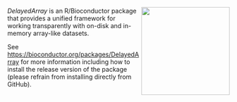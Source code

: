 [<img src="https://www.bioconductor.org/images/logo/jpg/bioconductor_logo_rgb.jpg" width="200" align="right"/>](https://bioconductor.org/)

_DelayedArray_ is an R/Bioconductor package that provides a unified framework for working transparently with on-disk and in-memory array-like datasets.

See https://bioconductor.org/packages/DelayedArray for more information including how to install the release version of the package (please refrain from installing directly from GitHub).

